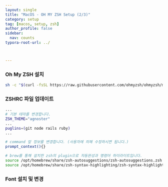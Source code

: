 ```yaml
---
layout: single
title: "MacOS - OH MY ZSH Setup (2/3)"
category: setup
tag: [macos, setup, zsh]
author_profile: false
sidebar:
  nav: counts
typora-root-url: ../



---
```


### Oh My ZSH 설치

```bash
sh -c "$(curl -fsSL https://raw.githubusercontent.com/ohmyzsh/ohmyzsh/master/tools/install.sh)"
```



### ZSHRC 파일 업데이트

```bash
...
# 기본 테마를 변경합니다.
ZSH_THEME="agnoster"
...
puglins=(git node rails ruby)
...

# command 앞 정보를 변경합니다. (사용자에 의해 수정하시면 됩니다.)
prompt_context(){}

# brew를 통해 설치한 zsh의 plugin으로 자동완성과 명령어 하이라이트입니다.
source /opt/homebrew/share/zsh-autosuggestions/zsh-autosuggestions.zsh
source /opt/homebrew/share/zsh-syntax-highlighting/zsh-syntax-highlighting.zsh

```





### Font 설치 및 변경

